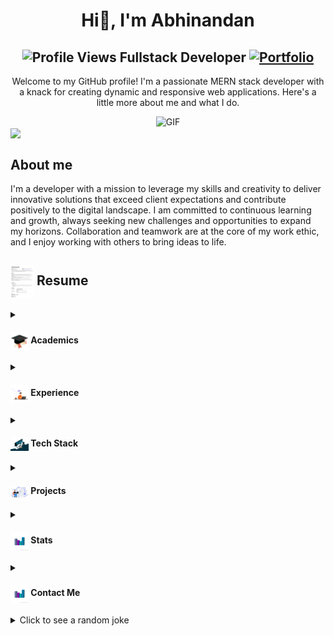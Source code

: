 <!--
**AbhinandanDaksh/AbhinandanDaksh** is a ✨ _special_ ✨ repository because its `README.md` (this file) appears on your GitHub profile.

Here are some ideas to get you started:

- 🔭 I’m currently working on ...
- 🌱 I’m currently learning ...
- 👯 I’m looking to collaborate on ...
- 🤔 I’m looking for help with ...
- 💬 Ask me about ...
- 📫 How to reach me: ...
- 😄 Pronouns: ...
- ⚡ Fun fact: ...
-->
<h1 align="center">Hi👋, I'm Abhinandan</h1>
<h2 align="center">
  <img src="https://komarev.com/ghpvc/?username=AbhinandanDakshxxxxxxxxxxxxxx&color=dc143c&style=for-the-badge" alt="Profile Views" style="height:21px;">
  Fullstack Developer
  <a href="https://portfolio-jade-two-40.vercel.app/">
    <img src="https://img.shields.io/badge/Portfolio-543DE0?style=for-the-badge&logo=About.me&logoColor=white" alt="Portfolio" style="height:22px;">
  </a>
</h2>
<div align="center">
  <p>Welcome to my GitHub profile! I'm a passionate MERN stack developer with a knack for creating dynamic and responsive web applications. Here's a little more about me and what I do.</p>
 <img alt="GIF" src="https://media4.giphy.com/media/11KzOet1ElBDz2/giphy.gif?cid=6c09b952ufa3xxbbm0mpuadm2zaik3wjp4m9luz2ly0lyz8d&ep=v1_internal_gif_by_id&rid=giphy.gif&ct=g" />
</div>
<img align ='center' src="https://i.giphy.com/media/v1.Y2lkPTc5MGI3NjExdjh2dDM4bDhyYzM5NmppaHJ6dG56Mmh3bTkyanFkdWRvZ3R1cGoycSZlcD12MV9pbnRlcm5hbF9naWZfYnlfaWQmY3Q9ZQ/LOnt6uqjD9OexmQJRB/giphy.gif" width="37" /><h2>About me</h2>
I'm a developer with a mission to leverage my skills and creativity to deliver innovative solutions that exceed client expectations and contribute positively to the digital landscape. I am committed to continuous learning and growth, always seeking new challenges and opportunities to expand my horizons. Collaboration and teamwork are at the core of my work ethic, and I enjoy working with others to bring ideas to life.



 <summary>
    <h2> 
      <img align="center" src="https://github.com/AbhinandanDaksh/AbhinandanDaksh/blob/main/icons/Abhinandan_Resume.jpg" width="37" /> 
    Resume
    </h2>
</summary>


 <details>
  <summary><h4> <img align="center" src="https://github.com/AbhinandanDaksh/AbhinandanDaksh/blob/main/icons/giphy.gif" width="29"/> Academics</h4></summary>
  <h3>R D Engineering College 2024</h3>
  <span><img src="https://img.shields.io/badge/BTECH-AKTU-1877F2?style=for-the-badge"></span>
  <span><img src="https://img.shields.io/badge/GPA-7.4-EFEEE9?style=for-the-badge"></span>
 </details>

 <details>
  <summary><h4> <img align="center" src="https://github.com/AbhinandanDaksh/AbhinandanDaksh/blob/main/icons/exprience.gif" width="29"/> Experience</h4></summary>
   <h4>Intern</h4>ICT Academy
   <br>
    - Supported staff members in their daily tasks, reducing workload burden and allowing for increased focus on higher-priority assignments.
   <br>
    - Gained valuable experience working within a specific industry, applying learned concepts directly into relevant work situations.
 </details>


<details>
  <summary><h4> <img align="center" src="https://github.com/AbhinandanDaksh/AbhinandanDaksh/blob/main/icons/techstack.gif" width="29"/> Tech Stack</h4></summary>
  
  ![JavaScript](https://img.shields.io/badge/javascript-%23323330.svg?style=for-the-badge&logo=javascript&logoColor=%23F7DF1E) 
  ![React](https://img.shields.io/badge/react-%2320232a.svg?style=for-the-badge&logo=react&logoColor=%2361DAFB) 
  ![MongoDB](https://img.shields.io/badge/MongoDB-%234ea94b.svg?style=for-the-badge&logo=mongodb&logoColor=white)
 ![Express.js](https://img.shields.io/badge/express.js-%23404d59.svg?style=for-the-badge&logo=express&logoColor=%2361DAFB)
 ![NodeJS](https://img.shields.io/badge/node.js-6DA55F?style=for-the-badge&logo=node.js&logoColor=white)
 ![CSS3](https://img.shields.io/badge/css3-%231572B6.svg?style=for-the-badge&logo=css3&logoColor=white)
 ![HTML5](https://img.shields.io/badge/html5-%23E34F26.svg?style=for-the-badge&logo=html5&logoColor=white)
 ![Java](https://img.shields.io/badge/java-%23ED8B00.svg?style=for-the-badge&logo=openjdk&logoColor=white)
 ![TailwindCSS](https://img.shields.io/badge/tailwindcss-%2338B2AC.svg?style=for-the-badge&logo=tailwind-css&logoColor=white) 
</details>



<details>
  <summary><h4> <img align="center" src="https://github.com/AbhinandanDaksh/AbhinandanDaksh/blob/main/icons/project(1).gif" width="29"/> Projects</h4></summary>

  #### <a href="">VediCode</a>
  <span><img src="https://img.shields.io/badge/Node.js-%2343853D.svg?style=for-the-badge&logo=node.js&logoColor=white"> 
  <img src="https://img.shields.io/badge/MongoDB-%234ea94b.svg?style=for-the-badge&logo=mongodb&logoColor=white">
  ![JavaScript](https://img.shields.io/badge/javascript-%23323330.svg?style=for-the-badge&logo=javascript&logoColor=%23F7DF1E) 
  ![React](https://img.shields.io/badge/react-%2320232a.svg?style=for-the-badge&logo=react&logoColor=%2361DAFB)
  ![Express.js](https://img.shields.io/badge/express.js-%23404d59.svg?style=for-the-badge&logo=express&logoColor=%2361DAFB)
  ![TailwindCSS](https://img.shields.io/badge/tailwindcss-%2338B2AC.svg?style=for-the-badge&logo=tailwind-css&logoColor=white) </span>
  - Implemented secure payment processing functionality, enabling users to securely purchase courses using industry-standard encryption techniques and payment gateways.
  - Real-time Feedback: Instant feedback on code submissions to help users understand their mistakes and improve.
  - User Profiles and Leaderboards: Profiles showcasing user achievements and leaderboards to highlight top performers.


#### <a href="https://weather-app-eight-black-10.vercel.app/">Weather App</a>
  <span>
    
 ![HTML5](https://img.shields.io/badge/html5-%23E34F26.svg?style=for-the-badge&logo=html5&logoColor=white)
  ![CSS3](https://img.shields.io/badge/css3-%231572B6.svg?style=for-the-badge&logo=css3&logoColor=white)
  ![JavaScript](https://img.shields.io/badge/javascript-%23323330.svg?style=for-the-badge&logo=javascript&logoColor=%23F7DF1E) 
  ![React](https://img.shields.io/badge/react-%2320232a.svg?style=for-the-badge&logo=react&logoColor=%2361DAFB)</span>
  - Integrated a weather API to fetch real-time weather data, and that is user-friendly, with a clear and intuitive interface. Parsed and displayed the retrieved weather information, including temperature, humidity, and conditions.
  - The primary goal of a weather forecasting app is to offer users the ability to plan their activities based on anticipated weather conditions
  - Location-Based Services: Allows users to search for weather information by city or use geolocation to get weather data for their current location.


#### <a href="https://abhinandandaksh.github.io/JasStoreProject/">Jas Store</a>
  <span>
    
 ![HTML5](https://img.shields.io/badge/html5-%23E34F26.svg?style=for-the-badge&logo=html5&logoColor=white)
  ![CSS3](https://img.shields.io/badge/css3-%231572B6.svg?style=for-the-badge&logo=css3&logoColor=white)
  ![JavaScript](https://img.shields.io/badge/javascript-%23323330.svg?style=for-the-badge&logo=javascript&logoColor=%23F7DF1E) </span>
  - User-Friendly Navigation: Easy maneuvering through categories and products using a clean and intuitive interface.
  - Shopping Cart: Allows users to add items to their cart, view cart details, and proceed to checkout.
</details>

<details>
  <summary><h4> <img align="center" src="https://github.com/AbhinandanDaksh/AbhinandanDaksh/blob/main/icons/statistics.gif" width="29"/> Stats</h4></summary>
      <div align="center">
        
  ![](https://github-readme-stats.vercel.app/api?username=AbhinandanDaksh&theme=tokyonight&hide_border=false&include_all_commits=true&count_private=false)
  ![](https://github-readme-streak-stats.herokuapp.com/?user=AbhinandanDaksh&theme=tokyonight&hide_border=false)<br/>
  ![](https://github-readme-activity-graph.vercel.app/graph?username=AbhinandanDaksh&theme=tokyo-night)<br/>
  ![](https://github-readme-stats.vercel.app/api/top-langs/?username=AbhinandanDaksh&theme=tokyonight&hide_border=false&include_all_commits=true&count_private=false&layout=compact)<br/>

  </div>
</details>



<details>
  <summary><h4> <img align="center" src="https://github.com/AbhinandanDaksh/AbhinandanDaksh/blob/main/icons/statistics.gif" width="29"/> Contact Me</h4></summary>
  <p>
    <h4> <img align="center" src="https://github.com/AbhinandanDaksh/AbhinandanDaksh/blob/main/icons/gmail.gif" width="50"/>
    <img align="center" src="https://github.com/AbhinandanDaksh/AbhinandanDaksh/blob/main/icons/insta.gif" width="50"/></h4>
    <h4> <img align="center" src="https://github.com/AbhinandanDaksh/AbhinandanDaksh/blob/main/icons/insta.gif" width="50"/></h4>
    <h4> <img align="center" src="https://github.com/AbhinandanDaksh/AbhinandanDaksh/blob/main/icons/LINKEDIN.gif" width="50"/></h4>
<!--     <a href="https://weather-app-eight-black-10.vercel.app/">Weather App</a>
    <a href="https://weather-app-eight-black-10.vercel.app/">Weather App</a>
    <a href="https://weather-app-eight-black-10.vercel.app/">Weather App</a> -->
    <i>You can reach out to me via</i>
    <a href="mailto:[your-email]">
      <img align="center" src="https://github.com/AbhinandanDaksh/AbhinandanDaksh/blob/main/icons/" width="100"/>
    </a>
  </p>
</details>


<details>
  <summary>Click to see a random joke</summary>
  <div align="center">

  ![Jokes Card](https://readme-jokes.vercel.app/api?theme=halloween)

  </div>
</details>
